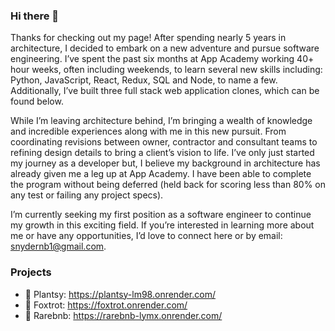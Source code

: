 ### Hi there 👋

Thanks for checking out my page! After spending nearly 5 years in architecture, I decided to embark on a new adventure and pursue software engineering. I’ve spent the past six months at App Academy working 40+ hour weeks, often including weekends, to learn several new skills including: Python, JavaScript, React, Redux, SQL and Node, to name a few. Additionally, I’ve built three full stack web application clones, which can be found below.

While I’m leaving architecture behind, I’m bringing a wealth of knowledge and incredible experiences along with me in this new pursuit.  From coordinating revisions between owner, contractor and consultant teams to refining design details to bring a client’s vision to life. I’ve only just started my journey as a developer but, I believe my background in architecture has already given me a leg up at App Academy. I have been able to complete the program without being deferred (held back for scoring less than 80% on any test or failing any project specs).

 I’m currently seeking my first position as a software engineer to continue my growth in this exciting field. If you’re interested in learning more about me or have any opportunities, I’d love to connect here or by email: snydernb1@gmail.com.

### Projects 
- 🌱 Plantsy: https://plantsy-lm98.onrender.com/
- 🦊 Foxtrot: https://foxtrot.onrender.com/
- 🏡 Rarebnb: https://rarebnb-lymx.onrender.com/



  
<!--
**snydernb1/snydernb1** is a ✨ _special_ ✨ repository because its `README.md` (this file) appears on your GitHub profile.

Here are some ideas to get you started:

- 🔭 I’m currently working on ...
- 🌱 I’m currently learning ...
- 👯 I’m looking to collaborate on ...
- 🤔 I’m looking for help with ...
- 💬 Ask me about ...
- 📫 How to reach me: ...
- 😄 Pronouns: ...
- ⚡ Fun fact: ...
-->
